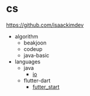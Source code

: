 # cs
https://github.com/isaackimdev

- algorithm
    - beakjoon
    - codeup
    - java-basic
- languages
    - java
        - [io](./languages/java/io/io.md)
    - flutter-dart
        - [futter_start](/languages/flutter-dart/do-it-flutter-dart.md)